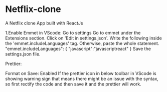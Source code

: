 # Netflix-clone
A Netflix clone App built with ReactJs

1.Enable Emmet in VScode:
Go to settings
Go to emmet under the Extensions section.
Click on 'Edit in settings.json'.
Write the following inside the 'emmet.includeLanguages' tag. Otherwise, paste the whole statement. "emmet.includeLanguages": { "javascript":"javascriptreact" }
Save the settings.json file.

Prettier:

Format on Save: Enabled
If the prettier icon in below toolbar in VScode is showing warning sign that means there might be an issue with the syntax, so first rectify the code and then
save it and the prettier will work.
